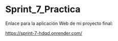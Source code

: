 # Sprint_7_Practica

Enlace para la aplicación Web de mi proyecto final:

https://sprint-7-hdqd.onrender.com/